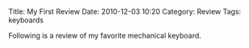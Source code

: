 Title: My First Review
Date: 2010-12-03 10:20
Category: Review
Tags: keyboards

Following is a review of my favorite mechanical keyboard.
